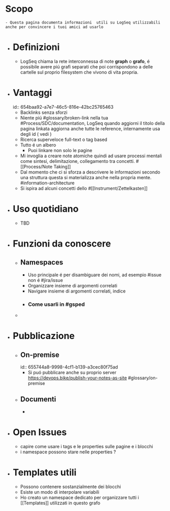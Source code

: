 # Scopo
	- Questa pagina documenta informazioni  utili su LogSeq utilizzabili anche per convincere i tuoi amici ad usarlo
- # Definizioni
	- LogSeq chiama la rete interconnessa di note **graph** o **grafo**, é possibile avere piú grafi separati che poi corrispondono a delle cartelle sul proprio filesystem che vivono di vita propria.
- # Vantaggi
  id:: 654baa92-a7e7-46c5-816e-42bc25765463
	- Backlinks senza sforzi
	- Niente piú #glossary/broken-link nella tua #Process/SDC/documentation, LogSeq quando aggiorni il titolo della pagina linkata aggiorna anche tutte le reference, internamente usa degli id ( vedi )
	- Ricerca superveloce full-text o tag based
	- Tutto é un albero
		- Puoi linkare non solo le pagine
	- Mi invoglia a creare note atomiche quindi ad usare processi mentali come sintesi, delimitazione, collegamento tra concetti. #[[Process/Note Taking]]
	- Dal momento che ci si sforza a descrivere le informazioni secondo una struttura questa si materializza anche nella propria mente. #information-architecture
	- Si ispira ad alcuni concetti dello #[[Instrument/Zettelkasten]]
- # Uso quotidiano
	- TBD
- # Funzioni da conoscere
	- ## Namespaces
		- Uso principale é per disambiguare dei nomi, ad esempio #issue non é #jira/issue
		- Organizzare insieme di argomenti correlati
		- Navigare insieme di argomenti correlati, indice
		- ### Come usarli in #gsped
	-
- # Pubblicazione
	- ## On-premise
	  id:: 655744a8-9998-4cf1-b139-a3cec80f75ad
		- Si puó pubblicare anche su proprio server https://devops.bike/publish-your-notes-as-site #glossary/on-premise
	- ## Documenti
		-
- # Open Issues
	- capire come usare i tags e le properties sulle pagine e i blocchi
	- i namespace possono stare nelle properties ?
- # Templates utili
	- Possono contenere sostanzialmente dei blocchi
	- Esiste un modo di interpolare variabili
	- Ho creato un namespace dedicato per organizzare tutti i [[Templates]] utilizzati in questo grafo